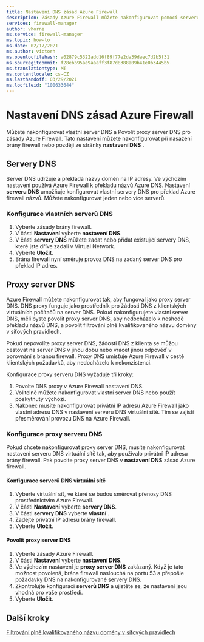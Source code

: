 ```yaml
---
title: Nastavení DNS zásad Azure Firewall
description: Zásady Azure Firewall můžete nakonfigurovat pomocí serveru DNS a nastavení serveru proxy DNS.
services: firewall-manager
author: vhorne
ms.service: firewall-manager
ms.topic: how-to
ms.date: 02/17/2021
ms.author: victorh
ms.openlocfilehash: a02879c5322add16f89f77e2da39daec7d2b5f31
ms.sourcegitcommit: f28ebb95ae9aaaff3f87d8388a09b41e0b3445b5
ms.translationtype: MT
ms.contentlocale: cs-CZ
ms.lasthandoff: 03/29/2021
ms.locfileid: "100633644"
---
```

# <a name="azure-firewall-policy-dns-settings"></a>Nastavení DNS zásad Azure Firewall

Můžete nakonfigurovat vlastní server DNS a Povolit proxy server DNS pro zásady Azure Firewall. Tato nastavení můžete nakonfigurovat při nasazení brány firewall nebo později ze stránky **nastavení DNS** .

## <a name="dns-servers"></a>Servery DNS

Server DNS udržuje a překládá názvy domén na IP adresy. Ve výchozím nastavení používá Azure Firewall k překladu názvů Azure DNS. Nastavení **serveru DNS** umožňuje konfigurovat vlastní servery DNS pro překlad Azure firewall názvů. Můžete nakonfigurovat jeden nebo více serverů.

### <a name="configure-custom-dns-servers"></a>Konfigurace vlastních serverů DNS

1. Vyberte zásady brány firewall.
2. V části **Nastavení** vyberte **nastavení DNS**.
3. V části **servery DNS** můžete zadat nebo přidat existující servery DNS, které jste dříve zadali v Virtual Network.
4. Vyberte **Uložit**.
5. Brána firewall nyní směruje provoz DNS na zadaný server DNS pro překlad IP adres.

## <a name="dns-proxy"></a>Proxy server DNS

Azure Firewall můžete nakonfigurovat tak, aby fungoval jako proxy server DNS. DNS proxy funguje jako prostředník pro žádosti DNS z klientských virtuálních počítačů na server DNS. Pokud nakonfigurujete vlastní server DNS, měli byste povolit proxy server DNS, aby nedocházelo k neshodě překladu názvů DNS, a povolit filtrování plně kvalifikovaného názvu domény v síťových pravidlech.

Pokud nepovolíte proxy server DNS, žádosti DNS z klienta se můžou cestovat na server DNS v jinou dobu nebo vracet jinou odpověď v porovnání s bránou firewall. Proxy DNS umísťuje Azure Firewall v cestě klientských požadavků, aby nedocházelo k nekonzistenci.

Konfigurace proxy serveru DNS vyžaduje tři kroky:

1. Povolte DNS proxy v Azure Firewall nastavení DNS.
2. Volitelně můžete nakonfigurovat vlastní server DNS nebo použít poskytnutý výchozí.
3. Nakonec musíte nakonfigurovat privátní IP adresu Azure Firewall jako vlastní adresu DNS v nastavení serveru DNS virtuální sítě. Tím se zajistí přesměrování provozu DNS na Azure Firewall.

### <a name="configure-dns-proxy"></a>Konfigurace proxy serveru DNS

Pokud chcete nakonfigurovat proxy server DNS, musíte nakonfigurovat nastavení serveru DNS virtuální sítě tak, aby používalo privátní IP adresu brány firewall. Pak povolte proxy server DNS v **nastavení DNS** zásad Azure firewall.

#### <a name="configure-virtual-network-dns-servers"></a>Konfigurace serverů DNS virtuální sítě

1. Vyberte virtuální síť, ve které se budou směrovat přenosy DNS prostřednictvím Azure Firewall.
2. V části **Nastavení** vyberte **servery DNS**.
3. V části **servery DNS** vyberte **vlastní** .
4. Zadejte privátní IP adresu brány firewall.
5. Vyberte **Uložit**.

#### <a name="enable-dns-proxy"></a>Povolit proxy server DNS

1. Vyberte zásady Azure Firewall.
2. V části **Nastavení** vyberte **nastavení DNS**.
3. Ve výchozím nastavení je **proxy server DNS** zakázaný. Když je tato možnost povolená, brána firewall naslouchá na portu 53 a přepošle požadavky DNS na nakonfigurované servery DNS.
4. Zkontrolujte konfiguraci **serverů DNS** a ujistěte se, že nastavení jsou vhodná pro vaše prostředí.
5. Vyberte **Uložit**.

## <a name="next-steps"></a>Další kroky

[Filtrování plně kvalifikovaného názvu domény v síťových pravidlech](fqdn-filtering-network-rules.md)